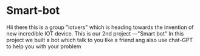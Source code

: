 # Smart-bot
Hii there this is a group "iotvers" which is heading towards the invention of new incredible IOT  device.
This is our 2nd project —"Smart bot"
In this project we built a bot which talk to you like a friend ang also use chat-GPT to help you with your problem 
